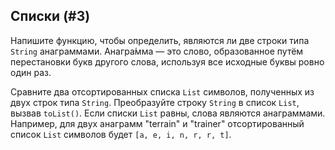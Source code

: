 ## Списки (#3)

Напишите функцию, чтобы определить, являются ли две строки типа `String` анаграммами. Анагра́мма — это слово, образованное путём перестановки букв другого слова, используя все исходные буквы ровно один раз.

<div class="hint">

Сравните два отсортированных списка `List` символов, полученных из двух строк типа `String`. Преобразуйте строку `String` в список `List`, вызвав `toList()`. Если списки `List` равны, слова являются анаграммами. Например, для двух анаграмм "terrain" и "trainer" отсортированный список `List` символов будет `[a, e, i, n, r, r, t]`.

</div>